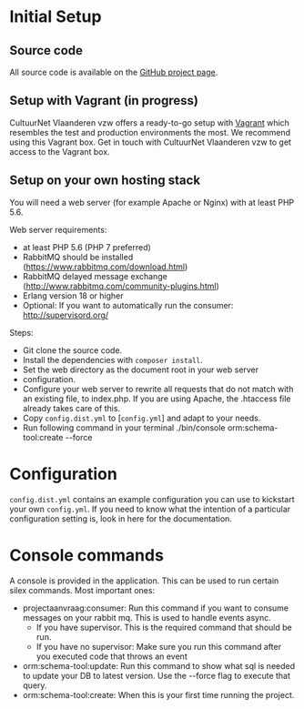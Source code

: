 # Initial Setup

## Source code

All source code is available on the [GitHub project page](https://github.com/cultuurnet/uitpas-beheer-silex).


## Setup with Vagrant (in progress)

CultuurNet Vlaanderen vzw offers a ready-to-go setup with 
[Vagrant](https://www.vagrantup.com/) which resembles the test and production
environments the most. We recommend using this Vagrant box.
Get in touch with CultuurNet Vlaanderen vzw to get access to the Vagrant box.

## Setup on your own hosting stack

You will need a web server (for example Apache or Nginx) with at least PHP 5.6.

Web server requirements:
- at least PHP 5.6 (PHP 7 preferred)
- RabbitMQ should be installed (https://www.rabbitmq.com/download.html)
- RabbitMQ delayed message exchange (http://www.rabbitmq.com/community-plugins.html)
- Erlang version 18 or higher
- Optional: If you want to automatically run the consumer: http://supervisord.org/

Steps:

- Git clone the source code.
- Install the dependencies with ``composer install``.
- Set the web directory as the document root in your web server 
- configuration.
- Configure your web server to rewrite all requests that do not match with an existing file,
  to index.php. If you are using Apache, the .htaccess file already takes care 
  of this.
- Copy `config.dist.yml` to [`config.yml`] and adapt to your needs.
- Run following command in your terminal ./bin/console orm:schema-tool:create --force

# Configuration
`config.dist.yml` contains an example configuration you can use to kickstart your own
`config.yml`. If you need to know what the intention of a particular configuration
setting is, look in here for the documentation.

# Console commands

A console is provided in the application. This can be used to run certain silex commands. Most important ones:
- projectaanvraag:consumer: Run this command if you want to consume messages on your rabbit mq. This is 
 used to handle events async.
  - If you have supervisor. This is the required command that should be run.
  - If you have no supervisor: Make sure you run this command after you executed code that throws an event
- orm:schema-tool:update: Run this command to show what sql is needed to update your DB to latest version. Use the --force flag to execute that query.
- orm:schema-tool:create: When this is your first time running the project.